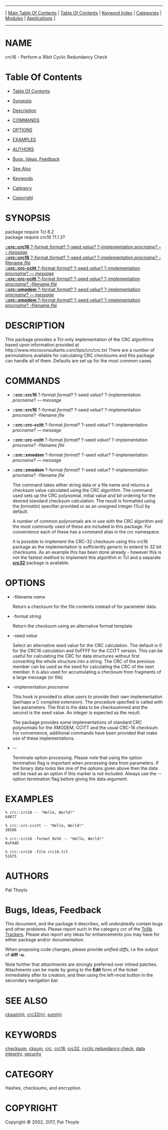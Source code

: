 
[//000000001]: # (crc16 \- Cyclic Redundancy Checks)
[//000000002]: # (Generated from file 'crc16\.man' by tcllib/doctools with format 'markdown')
[//000000003]: # (Copyright &copy; 2002, 2017, Pat Thoyts)
[//000000004]: # (crc16\(n\) 1\.1\.3 tcllib "Cyclic Redundancy Checks")

<hr> [ <a href="../../../../toc.md">Main Table Of Contents</a> &#124; <a
href="../../../toc.md">Table Of Contents</a> &#124; <a
href="../../../../index.md">Keyword Index</a> &#124; <a
href="../../../../toc0.md">Categories</a> &#124; <a
href="../../../../toc1.md">Modules</a> &#124; <a
href="../../../../toc2.md">Applications</a> ] <hr>

# NAME

crc16 \- Perform a 16bit Cyclic Redundancy Check

# <a name='toc'></a>Table Of Contents

  - [Table Of Contents](#toc)

  - [Synopsis](#synopsis)

  - [Description](#section1)

  - [COMMANDS](#section2)

  - [OPTIONS](#section3)

  - [EXAMPLES](#section4)

  - [AUTHORS](#section5)

  - [Bugs, Ideas, Feedback](#section6)

  - [See Also](#seealso)

  - [Keywords](#keywords)

  - [Category](#category)

  - [Copyright](#copyright)

# <a name='synopsis'></a>SYNOPSIS

package require Tcl 8\.2  
package require crc16 ?1\.1\.3?  

[__::crc::crc16__ ?\-format *format*? ?\-seed *value*? ?\-implementation *procname*? __\-\-__ *message*](#1)  
[__::crc::crc16__ ?\-format *format*? ?\-seed *value*? ?\-implementation *procname*? \-filename *file*](#2)  
[__::crc::crc\-ccitt__ ?\-format *format*? ?\-seed *value*? ?\-implementation *procname*? __\-\-__ *message*](#3)  
[__::crc::crc\-ccitt__ ?\-format *format*? ?\-seed *value*? ?\-implementation *procname*? \-filename *file*](#4)  
[__::crc::xmodem__ ?\-format *format*? ?\-seed *value*? ?\-implementation *procname*? __\-\-__ *message*](#5)  
[__::crc::xmodem__ ?\-format *format*? ?\-seed *value*? ?\-implementation *procname*? \-filename *file*](#6)  

# <a name='description'></a>DESCRIPTION

This package provides a Tcl\-only implementation of the CRC algorithms based upon
information provided at http://www\.microconsultants\.com/tips/crc/crc\.txt There
are a number of permutations available for calculating CRC checksums and this
package can handle all of them\. Defaults are set up for the most common cases\.

# <a name='section2'></a>COMMANDS

  - <a name='1'></a>__::crc::crc16__ ?\-format *format*? ?\-seed *value*? ?\-implementation *procname*? __\-\-__ *message*

  - <a name='2'></a>__::crc::crc16__ ?\-format *format*? ?\-seed *value*? ?\-implementation *procname*? \-filename *file*

  - <a name='3'></a>__::crc::crc\-ccitt__ ?\-format *format*? ?\-seed *value*? ?\-implementation *procname*? __\-\-__ *message*

  - <a name='4'></a>__::crc::crc\-ccitt__ ?\-format *format*? ?\-seed *value*? ?\-implementation *procname*? \-filename *file*

  - <a name='5'></a>__::crc::xmodem__ ?\-format *format*? ?\-seed *value*? ?\-implementation *procname*? __\-\-__ *message*

  - <a name='6'></a>__::crc::xmodem__ ?\-format *format*? ?\-seed *value*? ?\-implementation *procname*? \-filename *file*

    The command takes either string data or a file name and returns a checksum
    value calculated using the CRC algorithm\. The command used sets up the CRC
    polynomial, initial value and bit ordering for the desired standard checksum
    calculation\. The result is formatted using the *format*\(n\) specifier
    provided or as an unsigned integer \(%u\) by default\.

    A number of common polynomials are in use with the CRC algorithm and the
    most commonly used of these are included in this package\. For convenience
    each of these has a command alias in the crc namespace\.

    It is possible to implement the CRC\-32 checksum using this crc16 package as
    the implementation is sufficiently generic to extend to 32 bit checksums\. As
    an example this has been done already \- however this is not the fastest
    method to implement this algorithm in Tcl and a separate
    __[crc32](crc32\.md)__ package is available\.

# <a name='section3'></a>OPTIONS

  - \-filename *name*

    Return a checksum for the file contents instead of for parameter data\.

  - \-format *string*

    Return the checksum using an alternative format template\.

  - \-seed *value*

    Select an alternative seed value for the CRC calculation\. The default is 0
    for the CRC16 calculation and 0xFFFF for the CCITT version\. This can be
    useful for calculating the CRC for data structures without first converting
    the whole structure into a string\. The CRC of the previous member can be
    used as the seed for calculating the CRC of the next member\. It is also used
    for accumulating a checksum from fragments of a large message \(or file\)

  - \-implementation *procname*

    This hook is provided to allow users to provide their own implementation
    \(perhaps a C compiled extension\)\. The procedure specfied is called with two
    parameters\. The first is the data to be checksummed and the second is the
    seed value\. An integer is expected as the result\.

    The package provides some implementations of standard CRC polynomials for
    the XMODEM, CCITT and the usual CRC\-16 checksum\. For convenience, additional
    commands have been provided that make use of these implementations\.

  - \-\-

    Terminate option processing\. Please note that using the option termination
    flag is important when processing data from parameters\. If the binary data
    looks like one of the options given above then the data will be read as an
    option if this marker is not included\. Always use the *\-\-* option
    termination flag before giving the data argument\.

# <a name='section4'></a>EXAMPLES

    % crc::crc16 -- "Hello, World!"
    64077

    % crc::crc-ccitt -- "Hello, World!"
    26586

    % crc::crc16 -format 0x%X -- "Hello, World!"
    0xFA4D

    % crc::crc16 -file crc16.tcl
    51675

# <a name='section5'></a>AUTHORS

Pat Thoyts

# <a name='section6'></a>Bugs, Ideas, Feedback

This document, and the package it describes, will undoubtedly contain bugs and
other problems\. Please report such in the category *crc* of the [Tcllib
Trackers](http://core\.tcl\.tk/tcllib/reportlist)\. Please also report any ideas
for enhancements you may have for either package and/or documentation\.

When proposing code changes, please provide *unified diffs*, i\.e the output of
__diff \-u__\.

Note further that *attachments* are strongly preferred over inlined patches\.
Attachments can be made by going to the __Edit__ form of the ticket
immediately after its creation, and then using the left\-most button in the
secondary navigation bar\.

# <a name='seealso'></a>SEE ALSO

[cksum\(n\)](cksum\.md), [crc32\(n\)](crc32\.md), [sum\(n\)](sum\.md)

# <a name='keywords'></a>KEYWORDS

[checksum](\.\./\.\./\.\./\.\./index\.md\#checksum),
[cksum](\.\./\.\./\.\./\.\./index\.md\#cksum), [crc](\.\./\.\./\.\./\.\./index\.md\#crc),
[crc16](\.\./\.\./\.\./\.\./index\.md\#crc16),
[crc32](\.\./\.\./\.\./\.\./index\.md\#crc32), [cyclic redundancy
check](\.\./\.\./\.\./\.\./index\.md\#cyclic\_redundancy\_check), [data
integrity](\.\./\.\./\.\./\.\./index\.md\#data\_integrity),
[security](\.\./\.\./\.\./\.\./index\.md\#security)

# <a name='category'></a>CATEGORY

Hashes, checksums, and encryption

# <a name='copyright'></a>COPYRIGHT

Copyright &copy; 2002, 2017, Pat Thoyts
